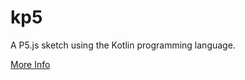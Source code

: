 # kp5
A P5.js sketch using the Kotlin programming language.

<a href="http://fxperiments.xyz/kotlin-p5-js/#more-355">More Info</a>
